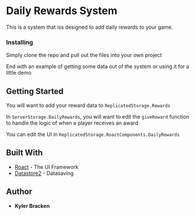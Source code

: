 # Daily Rewards System

This is a system that iss designed to add daily rewards to your game.


### Installing

Simply clone the repo and pull out the files into your own project

End with an example of getting some data out of the system or using it for a little demo

## Getting Started

You will want to add your reward data to `ReplicatedStorage.Rewards`

In `ServerStorage.DailyRewards`, you will want to edit the `giveReward` function to handle the logic of when a player receives an award

You can edit the UI in `ReplicatedStorage.RoactComponents.DailyRewards`

## Built With

* [Roact](https://roblox.github.io/roact/) - The UI Framework
* [Datastore2](https://kampfkarren.github.io/Roblox/) - Datasaving

## Author

* **Kyler Bracken** 

